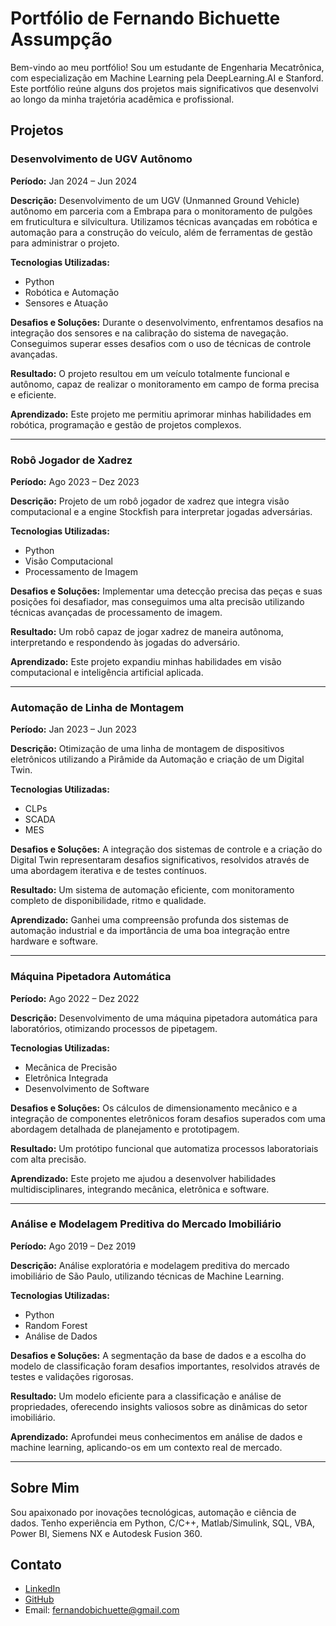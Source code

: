 # Portfólio de Fernando Bichuette Assumpção

Bem-vindo ao meu portfólio! Sou um estudante de Engenharia Mecatrônica, com especialização em Machine Learning pela DeepLearning.AI e Stanford. Este portfólio reúne alguns dos projetos mais significativos que desenvolvi ao longo da minha trajetória acadêmica e profissional.

## Projetos

### Desenvolvimento de UGV Autônomo
**Período:** Jan 2024 – Jun 2024

**Descrição:** Desenvolvimento de um UGV (Unmanned Ground Vehicle) autônomo em parceria com a Embrapa para o monitoramento de pulgões em fruticultura e silvicultura. Utilizamos técnicas avançadas em robótica e automação para a construção do veículo, além de ferramentas de gestão para administrar o projeto.

**Tecnologias Utilizadas:** 
- Python
- Robótica e Automação
- Sensores e Atuação

**Desafios e Soluções:** Durante o desenvolvimento, enfrentamos desafios na integração dos sensores e na calibração do sistema de navegação. Conseguimos superar esses desafios com o uso de técnicas de controle avançadas.

**Resultado:** O projeto resultou em um veículo totalmente funcional e autônomo, capaz de realizar o monitoramento em campo de forma precisa e eficiente.

**Aprendizado:** Este projeto me permitiu aprimorar minhas habilidades em robótica, programação e gestão de projetos complexos.

---

### Robô Jogador de Xadrez
**Período:** Ago 2023 – Dez 2023

**Descrição:** Projeto de um robô jogador de xadrez que integra visão computacional e a engine Stockfish para interpretar jogadas adversárias.

**Tecnologias Utilizadas:** 
- Python
- Visão Computacional
- Processamento de Imagem

**Desafios e Soluções:** Implementar uma detecção precisa das peças e suas posições foi desafiador, mas conseguimos uma alta precisão utilizando técnicas avançadas de processamento de imagem.

**Resultado:** Um robô capaz de jogar xadrez de maneira autônoma, interpretando e respondendo às jogadas do adversário.

**Aprendizado:** Este projeto expandiu minhas habilidades em visão computacional e inteligência artificial aplicada.

---

### Automação de Linha de Montagem
**Período:** Jan 2023 – Jun 2023

**Descrição:** Otimização de uma linha de montagem de dispositivos eletrônicos utilizando a Pirâmide da Automação e criação de um Digital Twin.

**Tecnologias Utilizadas:** 
- CLPs
- SCADA
- MES

**Desafios e Soluções:** A integração dos sistemas de controle e a criação do Digital Twin representaram desafios significativos, resolvidos através de uma abordagem iterativa e de testes contínuos.

**Resultado:** Um sistema de automação eficiente, com monitoramento completo de disponibilidade, ritmo e qualidade.

**Aprendizado:** Ganhei uma compreensão profunda dos sistemas de automação industrial e da importância de uma boa integração entre hardware e software.

---

### Máquina Pipetadora Automática
**Período:** Ago 2022 – Dez 2022

**Descrição:** Desenvolvimento de uma máquina pipetadora automática para laboratórios, otimizando processos de pipetagem.

**Tecnologias Utilizadas:** 
- Mecânica de Precisão
- Eletrônica Integrada
- Desenvolvimento de Software

**Desafios e Soluções:** Os cálculos de dimensionamento mecânico e a integração de componentes eletrônicos foram desafios superados com uma abordagem detalhada de planejamento e prototipagem.

**Resultado:** Um protótipo funcional que automatiza processos laboratoriais com alta precisão.

**Aprendizado:** Este projeto me ajudou a desenvolver habilidades multidisciplinares, integrando mecânica, eletrônica e software.

---

### Análise e Modelagem Preditiva do Mercado Imobiliário
**Período:** Ago 2019 – Dez 2019

**Descrição:** Análise exploratória e modelagem preditiva do mercado imobiliário de São Paulo, utilizando técnicas de Machine Learning.

**Tecnologias Utilizadas:** 
- Python
- Random Forest
- Análise de Dados

**Desafios e Soluções:** A segmentação da base de dados e a escolha do modelo de classificação foram desafios importantes, resolvidos através de testes e validações rigorosas.

**Resultado:** Um modelo eficiente para a classificação e análise de propriedades, oferecendo insights valiosos sobre as dinâmicas do setor imobiliário.

**Aprendizado:** Aprofundei meus conhecimentos em análise de dados e machine learning, aplicando-os em um contexto real de mercado.

---

## Sobre Mim
Sou apaixonado por inovações tecnológicas, automação e ciência de dados. Tenho experiência em Python, C/C++, Matlab/Simulink, SQL, VBA, Power BI, Siemens NX e Autodesk Fusion 360.

## Contato
- [LinkedIn](https://www.linkedin.com/in/fernando-bichuette-assumpcao/)
- [GitHub](https://github.com/FernandoBichuette)
- Email: fernandobichuette@gmail.com
